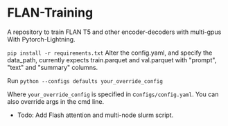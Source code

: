 # FLAN-Training
A repository to train FLAN T5 and other encoder-decoders with multi-gpus With Pytorch-Lightning.

`pip install -r requirements.txt`
Alter the config.yaml, and specify the data_path, currently expects train.parquet and val.parquet with "prompt", "text" and "summary" columns.

Run `python --configs defaults your_override_config`

Where `your_override_config` is specified in c`onfigs/config.yaml`. You can also override args in the cmd line.


- Todo: Add Flash attention and multi-node slurm script.

